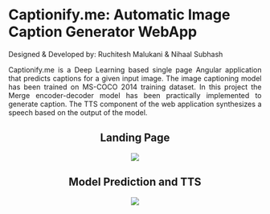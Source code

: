 <h1>Captionify.me: Automatic Image Caption Generator WebApp</h1>
<p align='justify'>Designed & Developed by: Ruchitesh Malukani & Nihaal Subhash</p>
<p align='justify'>
Captionify.me is a Deep Learning based single page Angular application that predicts captions for a given input image. The image captioning model has been trained on MS-COCO 2014 training dataset. In this project the Merge encoder-decoder model has been practically implemented to generate caption. The TTS component of the web application synthesizes a speech based on the output of the model.
 </p>
<div align='center'>
  <h2> Landing Page </h2>
<img src="uploads/1.gif"/>
  <h2> Model Prediction and TTS</h2>
<img src="uploads/2.gif"/>
</div>
